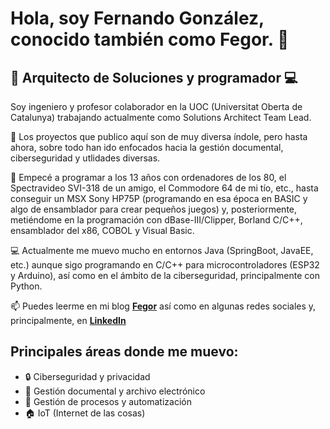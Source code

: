 # Hola, soy Fernando González, conocido también como Fegor.  👋


## 💾 Arquitecto de Soluciones y programador 💻

Soy ingeniero y profesor colaborador en la UOC (Universitat Oberta de Catalunya) trabajando actualmente como Solutions Architect Team Lead.

🔭 Los proyectos que publico aquí son de muy diversa índole, pero hasta ahora, sobre todo han ido enfocados hacia la gestión documental, ciberseguridad y utlidades diversas.

🌱 Empecé a programar a los 13 años con ordenadores de los 80, el Spectravideo SVI-318 de un amigo, el Commodore 64 de mi tío, etc., hasta conseguir un MSX Sony HP75P (programando en esa época en BASIC y algo de ensamblador para crear pequeños juegos) y, posteriormente, metiéndome en la programación con dBase-III/Clipper, Borland C/C++, ensamblador del x86, COBOL y Visual Basic.

💻 Actualmente me muevo mucho en entornos Java (SpringBoot, JavaEE, etc.) aunque sigo programando en C/C++ para microcontroladores (ESP32 y Arduino), así como en el ámbito de la ciberseguridad, principalmente con Python.

📫 Puedes leerme en mi blog [**Fegor**](https://www.fegor.com/) así como en algunas redes sociales y, principalmente, en [**LinkedIn**](https://www.linkedin.com/in/fegor/)

## Principales áreas donde me muevo:

- 🔒 Ciberseguridad y privacidad
- 📂 Gestión documental y archivo electrónico
- 🚀 Gestión de procesos y automatización
- 🏠 IoT (Internet de las cosas)


<!--
**fegorama/fegorama** is a ✨ _special_ ✨ repository because its `README.md` (this file) appears on your GitHub profile.

Here are some ideas to get you started:

- 🔭 I’m currently working on ...
- 🌱 I’m currently learning ...
- 👯 I’m looking to collaborate on ...
- 🤔 I’m looking for help with ...
- 💬 Ask me about ...
- 📫 How to reach me: ...
- 😄 Pronouns: ...
- ⚡ Fun fact: ...
-->
